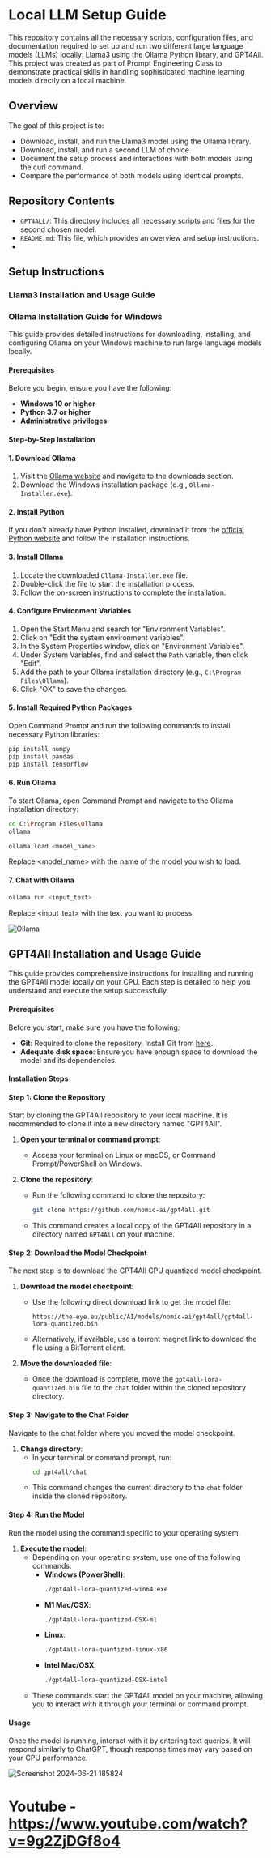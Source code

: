 # Local LLM Setup Guide

This repository contains all the necessary scripts, configuration files, and documentation required to set up and run two different large language models (LLMs) locally: Llama3 using the Ollama Python library, and GPT4All. This project was created as part of Prompt Engineering Class to demonstrate practical skills in handling sophisticated machine learning models directly on a local machine.

## Overview

The goal of this project is to:
- Download, install, and run the Llama3 model using the Ollama library.
- Download, install, and run a second LLM of choice.
- Document the setup process and interactions with both models using the curl command.
- Compare the performance of both models using identical prompts.

## Repository Contents
- `GPT4ALL/`: This directory includes all necessary scripts and files for the second chosen model.
- `README.md`: This file, which provides an overview and setup instructions.
- 
## Setup Instructions

### Llama3 Installation and Usage Guide

### Ollama Installation Guide for Windows

This guide provides detailed instructions for downloading, installing, and configuring Ollama on your Windows machine to run large language models locally.

#### Prerequisites

Before you begin, ensure you have the following:
- **Windows 10 or higher**
- **Python 3.7 or higher**
- **Administrative privileges**

#### Step-by-Step Installation

#### 1. Download Ollama

1. Visit the [Ollama website](https://www.ollama.ai) and navigate to the downloads section.
2. Download the Windows installation package (e.g., `Ollama-Installer.exe`).

#### 2. Install Python

If you don't already have Python installed, download it from the [official Python website](https://www.python.org/downloads/) and follow the installation instructions.

#### 3. Install Ollama

1. Locate the downloaded `Ollama-Installer.exe` file.
2. Double-click the file to start the installation process.
3. Follow the on-screen instructions to complete the installation.

#### 4. Configure Environment Variables

1. Open the Start Menu and search for "Environment Variables".
2. Click on "Edit the system environment variables".
3. In the System Properties window, click on "Environment Variables".
4. Under System Variables, find and select the `Path` variable, then click "Edit".
5. Add the path to your Ollama installation directory (e.g., `C:\Program Files\Ollama`).
6. Click "OK" to save the changes.

#### 5. Install Required Python Packages

Open Command Prompt and run the following commands to install necessary Python libraries:
```sh
pip install numpy
pip install pandas
pip install tensorflow
```
#### 6. Run Ollama

To start Ollama, open Command Prompt and navigate to 
the Ollama installation directory:

```sh
cd C:\Program Files\Ollama
ollama

ollama load <model_name>
```
Replace <model_name> with the name of the model you wish to load.

#### 7. Chat with Ollama

```sh
ollama run <input_text>
```
Replace <input_text> with the text you want to process


![Ollama](https://github.com/nitant98/PromptEnggLLM/assets/37144821/9add6e72-3297-4661-913b-ee9c3e3eeaca)

## GPT4All Installation and Usage Guide

This guide provides comprehensive instructions for installing and running the GPT4All model locally on your CPU. Each step is detailed to help you understand and execute the setup successfully.

#### Prerequisites

Before you start, make sure you have the following:
- **Git**: Required to clone the repository. Install Git from [here](https://git-scm.com/downloads).
- **Adequate disk space**: Ensure you have enough space to download the model and its dependencies.

#### Installation Steps

#### Step 1: Clone the Repository

Start by cloning the GPT4All repository to your local machine. It is recommended to clone it into a new directory named "GPT4All".

1. **Open your terminal or command prompt**:
   - Access your terminal on Linux or macOS, or Command Prompt/PowerShell on Windows.

2. **Clone the repository**:
   - Run the following command to clone the repository:
     ```bash
     git clone https://github.com/nomic-ai/gpt4all.git
     ```
   - This command creates a local copy of the GPT4All repository in a directory named `GPT4All` on your machine.

#### Step 2: Download the Model Checkpoint

The next step is to download the GPT4All CPU quantized model checkpoint.

1. **Download the model checkpoint**:
   - Use the following direct download link to get the model file:
     ```plaintext
     https://the-eye.eu/public/AI/models/nomic-ai/gpt4all/gpt4all-lora-quantized.bin
     ```
   - Alternatively, if available, use a torrent magnet link to download the file using a BitTorrent client.

2. **Move the downloaded file**:
   - Once the download is complete, move the `gpt4all-lora-quantized.bin` file to the `chat` folder within the cloned repository directory.

#### Step 3: Navigate to the Chat Folder

Navigate to the chat folder where you moved the model checkpoint.

1. **Change directory**:
   - In your terminal or command prompt, run:
     ```bash
     cd gpt4all/chat
     ```
   - This command changes the current directory to the `chat` folder inside the cloned repository.

#### Step 4: Run the Model

Run the model using the command specific to your operating system.

1. **Execute the model**:
   - Depending on your operating system, use one of the following commands:
     - **Windows (PowerShell)**:
       ```bash
       ./gpt4all-lora-quantized-win64.exe
       ```
     - **M1 Mac/OSX**:
       ```bash
       ./gpt4all-lora-quantized-OSX-m1
       ```
     - **Linux**:
       ```bash
       ./gpt4all-lora-quantized-linux-x86
       ```
     - **Intel Mac/OSX**:
       ```bash
       ./gpt4all-lora-quantized-OSX-intel
       ```
   - These commands start the GPT4All model on your machine, allowing you to interact with it through your terminal or command prompt.

#### Usage

Once the model is running, interact with it by entering text queries. It will respond similarly to ChatGPT, though response times may vary based on your CPU performance.


![Screenshot 2024-06-21 185824](https://github.com/nitant98/PromptEnggLLM/assets/37144821/ac3635fa-b652-4262-9377-ddfe549bbb80)


# Youtube - https://www.youtube.com/watch?v=9g2ZjDGf8o4



